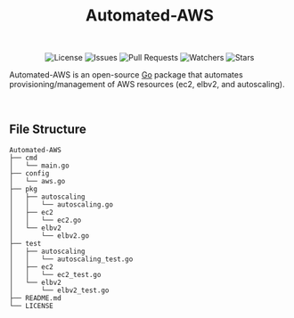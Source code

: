 <h1 align="center">Automated-AWS</h1>
<br />


  <p align="center">  
    <img src="https://img.shields.io/github/license/AbhiAlest/Automated-AWS.svg" alt = "License" >
    <img src="https://img.shields.io/github/issues/AbhiAlest/Automated-AWS.svg" alt = "Issues" >
    <img src="https://img.shields.io/github/issues-pr/AbhiAlest/Automated-AWS.svg" alt = "Pull Requests" >
    <img src="https://img.shields.io/github/watchers/AbhiAlest/Automated-AWS.svg" alt = "Watchers" >
    <img src="https://img.shields.io/github/stars/AbhiAlest/Automated-AWS.svg" alt = "Stars" >
  </p>
  

   Automated-AWS is an open-source [Go](https://go.dev/) package that automates provisioning/management of AWS resources (ec2, elbv2, and autoscaling).


<br />  

  
<h2>File Structure</h2>

  ```
Automated-AWS
├── cmd
│   └── main.go
├── config
│   └── aws.go
├── pkg
│   ├── autoscaling
│   │   └── autoscaling.go
│   ├── ec2
│   │   └── ec2.go
│   └── elbv2
│       └── elbv2.go
├── test
│   ├── autoscaling
│   │   └── autoscaling_test.go
│   ├── ec2
│   │   └── ec2_test.go
│   └── elbv2
│       └── elbv2_test.go
├── README.md
└── LICENSE

  ```
   
<br />
